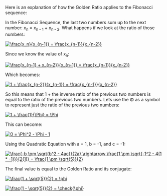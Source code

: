 Here is an explanation of how the Golden Ratio applies to the Fibonacci sequence:

In the Fibonacci Sequence, the last two numbers sum up to the next number: x<sub>n</sub> = x<sub>n - 1</sub> + x<sub>n - 2</sub>. What happens if we look at the ratio of those numbers:

<a href="https://www.codecogs.com/eqnedit.php?latex=\frac{x_n}{x_{n-1}}&space;=&space;\frac{x_{n-1}}{x_{n-2}}" target="_blank"><img src="https://latex.codecogs.com/gif.latex?\frac{x_n}{x_{n-1}}&space;=&space;\frac{x_{n-1}}{x_{n-2}}" title="\frac{x_n}{x_{n-1}} = \frac{x_{n-1}}{x_{n-2}}" /></a>

Since we know the value of x<sub>n</sub>:

<a href="https://www.codecogs.com/eqnedit.php?latex=\frac{x_{n-1}&space;&plus;&space;x_{n-2}}{x_{n-1}}&space;=&space;\frac{x_{n-1}}{x_{n-2}}" target="_blank"><img src="https://latex.codecogs.com/gif.latex?\frac{x_{n-1}&space;&plus;&space;x_{n-2}}{x_{n-1}}&space;=&space;\frac{x_{n-1}}{x_{n-2}}" title="\frac{x_{n-1} + x_{n-2}}{x_{n-1}} = \frac{x_{n-1}}{x_{n-2}}" /></a>

Which becomes:

<a href="https://www.codecogs.com/eqnedit.php?latex=1&space;&plus;&space;\frac{x_{n-2}}{x_{n-1}}&space;=&space;\frac{x_{n-1}}{x_{n-2}}" target="_blank"><img src="https://latex.codecogs.com/gif.latex?1&space;&plus;&space;\frac{x_{n-2}}{x_{n-1}}&space;=&space;\frac{x_{n-1}}{x_{n-2}}" title="1 + \frac{x_{n-2}}{x_{n-1}} = \frac{x_{n-1}}{x_{n-2}}" /></a>

So this means that 1 + the inverse ratio of the previous two numbers is equal to the ratio of the previous two numbers. Lets use the &Phi; as a symbol to represent just the ratio of the previous two numbers:

<a href="https://www.codecogs.com/eqnedit.php?latex=1&space;&plus;&space;\frac{1}{\Phi}&space;=&space;\Phi" target="_blank"><img src="https://latex.codecogs.com/gif.latex?1&space;&plus;&space;\frac{1}{\Phi}&space;=&space;\Phi" title="1 + \frac{1}{\Phi} = \Phi" /></a>

This can become:

<a href="https://www.codecogs.com/eqnedit.php?latex=0&space;=&space;\Phi^2&space;-&space;\Phi&space;-&space;1" target="_blank"><img src="https://latex.codecogs.com/gif.latex?0&space;=&space;\Phi^2&space;-&space;\Phi&space;-&space;1" title="0 = \Phi^2 - \Phi - 1" /></a>

Using the Quadratic Equation with a = 1, b = -1, and c = -1:

<a href="https://www.codecogs.com/eqnedit.php?latex=\frac{-b&space;\pm&space;\sqrt{b^2&space;-&space;4ac}}{2a}&space;\rightarrow&space;\frac{1&space;\pm&space;\sqrt{-1^2&space;-&space;4(1&space;*&space;-1)}}{2(1)}&space;=&space;\frac{1&space;\pm&space;\sqrt{5}}{2}" target="_blank"><img src="https://latex.codecogs.com/gif.latex?\frac{-b&space;\pm&space;\sqrt{b^2&space;-&space;4ac}}{2a}&space;\rightarrow&space;\frac{1&space;\pm&space;\sqrt{-1^2&space;-&space;4(1&space;*&space;-1)}}{2(1)}&space;=&space;\frac{1&space;\pm&space;\sqrt{5}}{2}" title="\frac{-b \pm \sqrt{b^2 - 4ac}}{2a} \rightarrow \frac{1 \pm \sqrt{-1^2 - 4(1 * -1)}}{2(1)} = \frac{1 \pm \sqrt{5}}{2}" /></a>

The final value is equal to the Golden Ratio and its conjugate:

<a href="https://www.codecogs.com/eqnedit.php?latex=\frac{1&space;&plus;&space;\sqrt{5}}{2}&space;=&space;\phi" target="_blank"><img src="https://latex.codecogs.com/gif.latex?\frac{1&space;&plus;&space;\sqrt{5}}{2}&space;=&space;\phi" title="\frac{1 + \sqrt{5}}{2} = \phi" /></a>

<a href="https://www.codecogs.com/eqnedit.php?latex=\frac{1&space;-&space;\sqrt{5}}{2}&space;=&space;\check{\phi}" target="_blank"><img src="https://latex.codecogs.com/gif.latex?\frac{1&space;-&space;\sqrt{5}}{2}&space;=&space;\check{\phi}" title="\frac{1 - \sqrt{5}}{2} = \check{\phi}" /></a>
